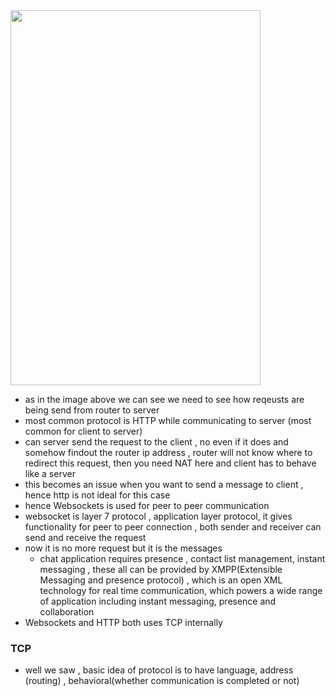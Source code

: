 <img width=400 height=600 src="https://github.com/user-attachments/assets/83530b11-2c7f-4563-8cea-d5c1ea491fb5">

-  as in the image above we can see we need to see how reqeusts are being send from router to server
-  most common protocol is HTTP while communicating to server (most common for client to server)
-  can server send the request to the client , no even if it does and somehow findout the router ip address , router will not know where to redirect this request, then you need NAT here and client has to behave like a server
-  this becomes an issue when you want to send a message to client , hence http is not ideal for this case
-  hence Websockets is used for peer to peer communication
-  websocket is layer 7 protocol , application layer protocol, it gives functionality for peer to peer connection , both sender and receiver can send and receive the request
-  now it is no more request but it is the messages
    -  chat application requires presence , contact list management, instant messaging , these all can be provided by XMPP(Extensible Messaging and presence protocol) , which is an open XML technology for real time communication, which powers a wide range of application including instant messaging, presence and collaboration
- Websockets and HTTP both uses TCP internally 

### TCP
- well we saw , basic idea of protocol is to have language, address (routing) , behavioral(whether communication is completed or not)

